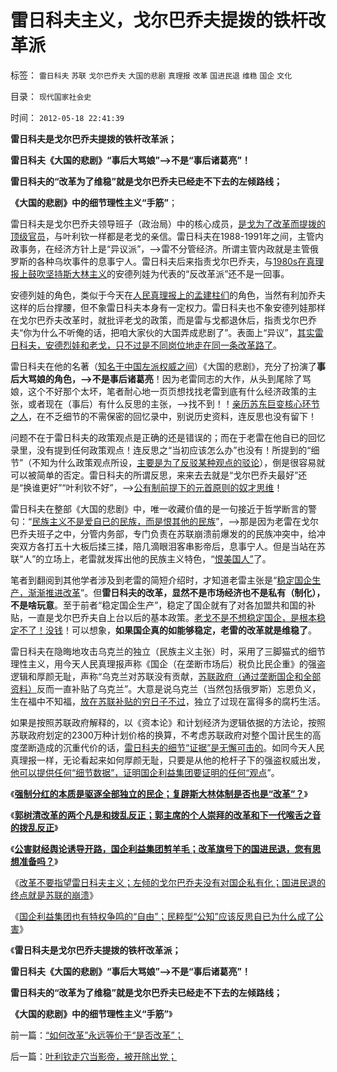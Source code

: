 # 雷日科夫主义，戈尔巴乔夫提拨的铁杆改革派

标签： `雷日科夫` `苏联` `戈尔巴乔夫` `大国的悲剧` `真理报` `改革` `国进民退` `维稳` `国企` `文化` 

目录： `现代国家社会史`

时间： `2012-05-18 22:41:39`

**雷日科夫是戈尔巴乔夫提拨的铁杆改革派；**

**雷日科夫《大国的悲剧》“事后大骂娘”——>不是“事后诸葛亮”！**

**雷日科夫的“改革为了维稳”就是戈尔巴乔夫已经走不下去的左倾路线；**

**《大国的悲剧》中的细节理性主义“手筋”**；

雷日科夫是戈尔巴乔夫领导班子（政治局）中的核心成员，[是戈为了改革而提拨的顶级官员](../../../2012/5/9/坚定不移反对匆忙的政治改革.md)，与叶利钦一样都是老戈的亲信。雷日科夫在1988-1991年之间，主管内政事务，在经济方针上是“异议派”，——>雷不分管经济。所谓主管内政就是主管俄罗斯的各种乌坎事件的息事宁人。雷日科夫后来指责戈尔巴乔夫，与[1980s在真理报上鼓吹坚持斯大林主义](../../../2012/3/16/戈尔巴乔夫公开化是经验还是教训？.md)的安德列娃为代表的“反改革派”还不是一回事。

安德列娃的角色，类似于今天在[人民真理报上的孟建柱们](../../../2012/3/18/乌有之乡是典型的黑社会.md)的角色，当然有利加乔夫这样的后台撑腰，但不象雷日科夫本身有一定权力。雷日科夫也不象安德列娃那样在戈尔巴乔夫改革时，就批评老戈的政策，而是雷与戈都退休后，指责戈尔巴乔夫“你为什么不听俺的话，把咱大家伙的大国弄成悲剧了”。表面上“异议”，[其实雷日科夫，安德烈娃和老戈，只不过是不同岗位地走在同一条改革路了](../../../2012/5/16/改革不要“雷日科夫主义”.md)。

雷日科夫在他的名著（[知名于中国左派权威之间](../../../2012/4/3/民粹冲击波本来无组织,孔庆东们的三面派神功.md)）《大国的悲剧》，充分了扮演了**事后大骂娘的角色，——>不是事后诸葛亮**！因为老雷同志的大作，从头到尾除了骂娘，这个不好那个太坏，笔者耐心地一页页想找找老雷到底有什么经济政策的主张，或者现在（事后）有什么反思的主张，——>找不到！！[亲历苏东巨变核心环节之人](../../../2009/8/4/苏东巨变的真相是苏联并没有消失.md)，在不乏细节的不需保密的回忆录中，别说历史资料，连反思也没有留下！

问题不在于雷日科夫的政策观点是正确的还是错误的；而在于老雷在他自已的回忆录里，没有提到任何政策观点！连反思之“当初应该怎么办”也没有！所提到的“细节”（不知为什么政策观点所设，[主要是为了反驳某种观点的驳论](../../../2010/6/2/历史意识形态，驳论容易立论难.md)），倒是很容易就可以被简单的否定。雷日科夫的所谓反思，来来去去就是“戈尔巴乔夫最好”还是“换谁更好”“叶利钦不好”，——>[公有制前提下的元首原则的奴才思维](../../../2012/5/14/元首原则的两个凡是和拨乱反正.md)！

雷日科夫在整部《大国的悲剧》中，唯一收藏价值的是一句接近于哲学断言的警句：“[民族主义不是爱自已的民族，而是恨其他的民族](../../../2012/5/8/妖魔化跨国公司的国企民族主义；.md)”，——>那是因为老雷在戈尔巴乔夫班子之中，分管内务部，专门负责在苏联崩溃前爆发的的民族冲突中，给冲突双方各打五十大板后揉三揉，陪几滴眼泪客串影帝后，息事宁人。但是当站在苏联“人”的立场上，老雷就发挥出他的民族主义特色，“[恨美国人”](../../../2009/12/25/自力更生国防建设是小农意识历史经验.md)了。

笔者到翻阅到其他学者涉及到老雷的简短介绍时，才知道老雷主张是“[稳定国企生产，渐渐推进改革](http://blog.sina.com.cn/s/blog_5563a64d0102e1sf.html)”。但**雷日科夫的改革，显然不是市场经济也不是私有（制化），不是啥玩意**。至于前者“稳定国企生产”，稳定了国企就有了对各加盟共和国的补贴，一直是戈尔巴乔夫自上台以后的基本政策。[老戈不是不想稳定国企，是根本稳定不了！没钱](../../../2012/5/12/戈尔巴乔夫改革失败和魏玛德国纳粹化的共同机理.md)！可以想象，**如果国企真的如能够稳定，老雷的改革就是维稳了**。

雷日科夫在隐晦地攻击乌克兰的独立（民族主义主张）时，采用了三脚猫式的细节理性主义，用今天人民真理报声称《国企（在垄断市场后）税负比民企重》的强盗逻辑和厚颜无耻，声称“乌克兰对苏联没有贡献，[苏联政府（通过垄断国企和全部资料）](../../../2009/8/4/计划经济的工业化为什么不能解决民以食为天.md)反而一直补贴了乌克兰”。大意是说乌克兰（当然包括俄罗斯）忘恩负义，生在福中不知福，[放在苏联补贴的穷日子不过](../../../2009/8/4/免费减肥的苏联人民非常有钱.md)，独立了过现在富得多的腐朽生活。

如果是按照苏联政府解释的，以《资本论》和计划经济为逻辑依据的方法论，按照苏联政府划定的2300万种计划价格的换算，不考虑苏联政府对整个国计民生的高度垄断造成的沉重代价的话，[雷日科夫的细节“证据”是无懈可击的](../../../2012/5/3/“绝对真实”的“细节理性主义”制造谣言.md)。如同今天人民真理报一样，无论看起来如何厚颜无耻，只要是从他的枪杆子下的强盗权威出发，[他可以提供任何“细节数据”，证明国企利益集团要证明的任何“观点](../../../2012/5/7/乌托邦的诸神与天堂.md)”。

《[**强制分红的本质是驱逐全部独立的民企；复辟斯大林体制是否也是“改革”？**](../../../2012/5/15/强制分红的含意是驱逐独立的民企.md)》

《[**郭树清改革的两个凡是和拨乱反正；郭主席的个人崇拜的改革和下一代喉舌之音的拨乱反正**](../../../2012/5/14/元首原则的两个凡是和拨乱反正.md)》

《[**公害财经舆论诱导开路，国企利益集团剪羊毛；改革旗号下的国进民退，您有思想准备吗？**](../../../2012/5/15/万一出现改革旗号下的国进民退，您有思想准备吗？.md)》

《[改革不要指望雷日科夫主义；左倾的戈尔巴乔夫没有对国企私有化；国进民退的终点就是苏联的崩溃](../../../2012/5/16/改革不要“雷日科夫主义”.md)》

《[国企利益集团也有特权争鸣的“自由”；民粹型“公知”应该反思自已为什么成了公害](../../../2012/5/18/“如何改革”永远等价于“是否改革”；.md)》

《**雷日科夫是戈尔巴乔夫提拨的铁杆改革派；**

**雷日科夫《大国的悲剧》“事后大骂娘”——>不是“事后诸葛亮”！**

**雷日科夫的“改革为了维稳”就是戈尔巴乔夫已经走不下去的左倾路线；**

**《大国的悲剧》中的细节理性主义“手筋”**》



前一篇：[“如何改革”永远等价于“是否改革”；](../../../2012/5/18/“如何改革”永远等价于“是否改革”；.md)

后一篇：[叶利钦走穴当影帝，被开除出党；](../../../2012/5/18/叶利钦走穴当影帝，被开除出党；.md)